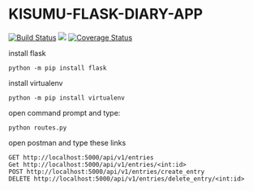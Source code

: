 # KISUMU-FLASK-DIARY-APP
[![Build Status](https://travis-ci.org/Muliro1/KISUMU-FLASK.svg?branch=ft-Routes-159099006)](https://travis-ci.org/Muliro1/KISUMU-FLASK)   <a href="https://codeclimate.com/github/codeclimate/codeclimate/test_coverage"><img src="https://api.codeclimate.com/v1/badges/a99a88d28ad37a79dbf6/test_coverage" /></a> [![Coverage Status](https://coveralls.io/repos/github/Muliro1/KISUMU-FLASK/badge.svg)](https://coveralls.io/github/Muliro1/KISUMU-FLASK)



install flask
```
python -m pip install flask

```
install virtualenv
```
python -m pip install virtualenv
```
open command prompt and type:
```
python routes.py
```
open postman and type these links
```
GET http://localhost:5000/api/v1/entries
Get http://localhost:5000/api/v1/entries/<int:id>
POST http://localhost:5000/api/v1/entries/create_entry
DELETE http://localhost:5000/api/v1/entries/delete_entry/<int:id>
```
